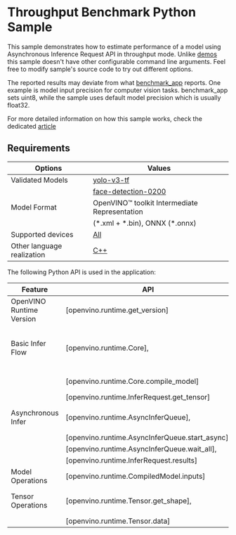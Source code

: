 # Throughput Benchmark Python Sample

This sample demonstrates how to estimate performance of a model using Asynchronous Inference Request API in throughput mode. Unlike [demos](https://docs.openvino.ai/2024/omz_demos.html) this sample doesn't have other configurable command line arguments. Feel free to modify sample's source code to try out different options.

The reported results may deviate from what [benchmark_app](https://docs.openvino.ai/2024/learn-openvino/openvino-samples/benchmark-tool.html) reports. One example is model input precision for computer vision tasks. benchmark_app sets uint8, while the sample uses default model precision which is usually float32.

For more detailed information on how this sample works, check the dedicated [article](https://docs.openvino.ai/2024/learn-openvino/openvino-samples/sync-benchmark.html)

## Requirements

| Options                    | Values                                                                                               |
| -------------------------- | ---------------------------------------------------------------------------------------------------- |
| Validated Models           | [yolo-v3-tf](https://docs.openvino.ai/2024/omz_models_model_yolo_v3_tf.html)                         |
|                            | [face-detection-0200](https://docs.openvino.ai/2024/omz_models_model_face_detection_0200.html)       |
| Model Format               | OpenVINO™ toolkit Intermediate Representation                                                       |
|                            | (\*.xml + \*.bin), ONNX (\*.onnx)                                                                    |
| Supported devices          | [All](https://docs.openvino.ai/2024/about-openvino/compatibility-and-support/supported-devices.html) |
| Other language realization | [C++](https://docs.openvino.ai/2024/learn-openvino/openvino-samples/sync-benchmark.html)             |

The following Python API is used in the application:

| Feature                  | API                                             | Description                                  |
| ------------------------ | ----------------------------------------------- | -------------------------------------------- |
| OpenVINO Runtime Version | [openvino.runtime.get_version]                  | Get Openvino API version.                    |
| Basic Infer Flow         | [openvino.runtime.Core],                        | Common API to do inference: compile a model, |
|                          | [openvino.runtime.Core.compile_model]           | configure input tensors.                     |
|                          | [openvino.runtime.InferRequest.get_tensor]      |                                              |
| Asynchronous Infer       | [openvino.runtime.AsyncInferQueue],             | Do asynchronous inference.                   |
|                          | [openvino.runtime.AsyncInferQueue.start_async], |                                              |
|                          | [openvino.runtime.AsyncInferQueue.wait_all],    |                                              |
|                          | [openvino.runtime.InferRequest.results]         |                                              |
| Model Operations         | [openvino.runtime.CompiledModel.inputs]         | Get inputs of a model.                       |
| Tensor Operations        | [openvino.runtime.Tensor.get_shape],            | Get a tensor shape and its data.             |
|                          | [openvino.runtime.Tensor.data]                  |                                              |
